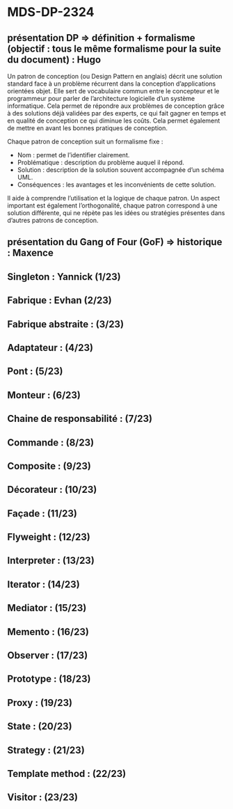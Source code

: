 # MDS-DP-2324

## présentation DP => définition + formalisme (objectif : tous le même formalisme pour la suite du document) : Hugo

Un patron de conception (ou Design Pattern en anglais) décrit une solution standard face à un problème récurrent dans la conception d’applications orientées objet. Elle sert de vocabulaire commun entre le concepteur et le programmeur pour parler de l’architecture logicielle d’un système informatique. 
Cela permet de répondre aux problèmes de conception grâce à des solutions déjà validées par des experts, ce qui fait gagner en temps et en qualité de conception ce qui diminue les coûts. Cela permet également de mettre en avant les bonnes pratiques de conception.

Chaque patron de conception suit un formalisme fixe : 
-	Nom : permet de l’identifier clairement.
-	Problématique : description du problème auquel il répond.
-	Solution : description de la solution souvent accompagnée d’un schéma UML.
-	Conséquences : les avantages et les inconvénients de cette solution.

Il aide à comprendre l’utilisation et la logique de chaque patron. Un aspect important est également l’orthogonalité, chaque patron correspond à une solution différente, qui ne répète pas les idées ou stratégies présentes dans d’autres patrons de conception. 

## présentation du Gang of Four (GoF) => historique : Maxence

## Singleton : Yannick (1/23)

## Fabrique : Evhan (2/23)

## Fabrique abstraite : (3/23)

## Adaptateur : (4/23)

## Pont : (5/23)

## Monteur : (6/23)

## Chaine de responsabilité : (7/23)

## Commande : (8/23)

## Composite : (9/23)

## Décorateur : (10/23)

## Façade : (11/23)

## Flyweight : (12/23)

## Interpreter : (13/23)

## Iterator : (14/23)

## Mediator : (15/23)

## Memento : (16/23)

## Observer : (17/23)

## Prototype : (18/23)

## Proxy : (19/23)

## State : (20/23)

## Strategy : (21/23)

## Template method : (22/23)

## Visitor : (23/23)